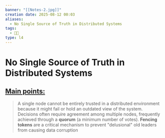 ```yaml
---
banner: "[[Notes-2.jpg]]"
creation date: 2025-08-12 00:03
aliases:
  - No Single Source of Truth in Distributed Systems
tags:
  - 👨‍💻
type: l4
---
```

# No Single Source of Truth in Distributed Systems
## <u>Main points:</u>
> A single node cannot be entirely trusted in a distributed environment because it might fail or hold an outdated view of the system. Decisions often require agreement among multiple nodes, frequently achieved through a **quorum** (a minimum number of votes). **Fencing tokens** are a critical mechanism to prevent "delusional" old leaders from causing data corruption
